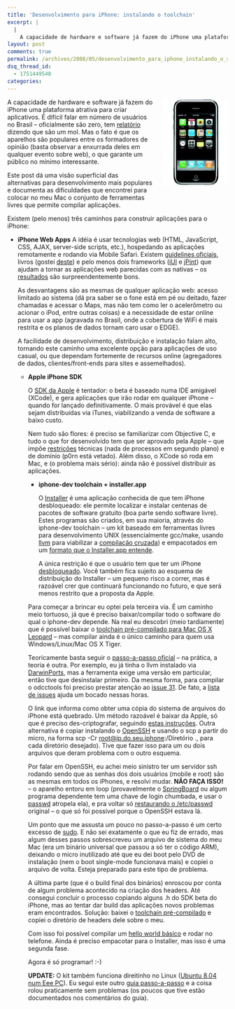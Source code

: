 ```yaml
---
title: 'Desenvolvimento para iPhone: instalando o toolchain'
excerpt: |
  |
    A capacidade de hardware e software já fazem do iPhone uma plataforma atrativa para criar aplicativos. É difícil falar em número de usuários no Brasil - oficialmente são zero, tem relatório dizendo que são um mol. Mas o fato é...
layout: post
comments: true
permalink: /archives/2008/05/desenvolvimento_para_iphone_instalando_o_sdk.html/
dsq_thread_id:
  - 1751449548
categories:
---
```

<span class="mt-enclosure mt-enclosure-image"><img alt="iphone" src="/archives/img/iphone_review%282%29.jpg" width="150" height="200" class="mt-image-right" style="float: right; margin: 0 0 20px 20px;" /></span>A capacidade de hardware e software já fazem do iPhone uma plataforma atrativa para criar aplicativos. É difícil falar em número de usuários no Brasil &#8211; oficialmente são zero, tem [relatório][1] dizendo que são um mol. Mas o fato é que os aparelhos são populares entre os formadores de opinião (basta observar a enxurrada deles em qualquer evento sobre web), o que garante um público no mínimo interessante.

Este post dá uma visão superficial das alternativas para desenvolvimento mais populares e documenta as dificuldades que encontrei para colocar no meu Mac o conjunto de ferramentas livres que permite compilar aplicações.

Existem (pelo menos) três caminhos para construir aplicações para o iPhone:

*   **iPhone Web Apps**
    A idéia é usar tecnologias web (HTML, JavaScript, CSS, AJAX, server-side scripts, etc.), hospedando as aplicações remotamente e rodando via Mobile Safari. Existem [guidelines oficiais][2], livros (gostei [deste][3]) e pelo menos dois frameworks ([iUI][4] e [jPint][5]) que ajudam a tornar as aplicações web parecidas com as nativas &#8211; os [resultados][6] são surpreendentemente bons.

    As desvantagens são as mesmas de qualquer aplicação web: acesso limitado ao sistema (dá pra saber se o fone está em pé ou deitado, fazer chamadas e acessar o Maps, mas não tem como ler o acelerômetro ou acionar o iPod, entre outras coisas) e a necessidade de estar online para usar a app (agravada no Brasil, onde a cobertura de WiFi é mais restrita e os planos de dados tornam caro usar o EDGE).

    A facilidade de desenvolvimento, distribuição e instalação falam alto, tornando este caminho uma excelente opção para aplicações de uso casual, ou que dependam fortemente de recursos online (agregadores de dados, clientes/front-ends para sites e assemelhados).</li>

    *   **Apple iPhone SDK**</p>
        O [SDK da Apple][7] é tentador: o beta é baseado numa IDE amigável (XCode), e gera aplicações que irão rodar em qualquer iPhone &#8211; quando for lançado definitivamente. O mais provável é que elas sejam distribuídas via iTunes, viabilizando a venda de software a baixo custo.

        Nem tudo são flores: é preciso se familiarizar com Objective C, e tudo o que for desenvolvido tem que ser aprovado pela Apple &#8211; que impõe [restrições][8] técnicas (nada de processos em segundo plano) e de domínio (p0rn está vetado). Além disso, o XCode só roda em Mac, e (o problema mais sério): ainda não é possível distribuir as aplicações.</li>

        *   **iphone-dev toolchain + installer.app**</p>
            O [Installer][9] é uma aplicação conhecida de que tem iPhone desbloqueado: ele permite localizar e instalar centenas de pacotes de software gratuito (boa parte sendo software livre). Estes programas são criados, em sua maioria, através do iphone-dev toolchain &#8211; um kit baseado em ferramentas livres para desenvolvimento UNIX (essencialmente gcc/make, usando [llvm][10] para viabilizar a [compilação cruzada][11]) e empacotados em um [formato que o Installer.app entende][12].

            A única restrição é que o usuário tem que ter um iPhone [desbloqueado][13]. Você também fica sujeito ao esquema de distribuição do Installer &#8211; um pequeno risco a correr, mas é razoável crer que continuará funcionando no futuro, e que será menos restrito que a proposta da Apple. </li> </ul>
            Para começar a brincar eu optei pela terceira via. É um caminho meio tortuoso, já que é preciso baixar/compilar todo o software do qual o iphone-dev depende. Na real eu descobri (meio tardiamente) que é possível baixar o [toolchain pré-compilado para Mac OS X Leopard][14] &#8211; mas compilar ainda é o único caminho para quem usa Windows/Linux/Mac OS X Tiger.

            Teoricamente basta seguir o [passo-a-passo oficial][15] &#8211; na prática, a teoria é outra. Por exemplo, eu já tinha o llvm instalado via [DarwinPorts][16], mas a ferramenta exige uma versão em particular, então tive que desinstalar primeiro. Da mesma forma, para compilar o odcctools foi preciso prestar atenção ao [issue 31][17]. De fato, a [lista de issues][18] ajuda um bocado nessas horas.

            O link que informa como obter uma cópia do sistema de arquivos do iPhone está quebrado. Um método razoável é baixar da Apple, só que é preciso des-criptografar, seguindo [estas instruções][19]. Outra alternativa é copiar instalando o [OpenSSH][20] e usando o scp a partir do micro, na forma <span class="dp-highlighter">scp -Cr root@ip.do.seu.iphone:/Diretório .</span>, para cada diretório desejado). Tive que fazer isso para um ou dois arquivos que deram problema com o outro esquema.

            Por falar em OpenSSH, eu achei meio sinistro ter um servidor ssh rodando sendo que as senhas dos dois usuários (mobile e root) são as mesmas em todos os iPhones, e resolvi mudar. **NÃO FAÇA ISSO!** &#8211; o aparelho entoru em loop (provavelmente o [SpringBoard][21] ou algum programa dependente tem uma chave de login chumbada, e usar o [passwd][22] atropela ela), e pra voltar só [restaurando o /etc/passwd][23] original &#8211; o que só foi possível porque o OpenSSH estava lá.

            Um ponto que me assusta um pouco no passo-a-passo é um certo excesso de [sudo][24]. E não sei exatamente o que eu fiz de errado, mas algum desses passos sobrescreveu um arquivo de sistema do meu Mac (era um binário universal que passou a só ter o código ARM), deixando o micro inutilizado até que eu dei boot pelo DVD de instalação (nem o boot single-mode funcionava mais) e copiei o arquivo de volta. Esteja preparado para este tipo de problema.

            A última parte (que é o build final dos binários) enroscou por conta de algum problema acontecido na criação dos headers. Até consegui concluir o processo copiando alguns .h do SDK beta do iPhone, mas ao tentar dar build das aplicações novos problemas eram encontrados. Solução: baixei o [toolchain pré-compilado][14] e copiei o diretório de headers dele sobre o meu.

            Com isso foi possível compilar um [hello world básico][25] e rodar no telefone. Ainda é preciso empacotar para o Installer, mas isso é uma segunda fase.

            Agora é só programar! :-)

            **UPDATE:** O kit também funciona direitinho no Linux ([Ubuntu 8.04 num Eee PC][26]). Eu segui este outro [guia passo-a-passo][27] e a coisa rolou praticamente sem problemas (os poucos que tive estão documentados nos comentários do guia).

 [1]: http://www.coxacreme.com.br/2008/03/11/iphone/
 [2]: http://developer.apple.com/webapps/
 [3]: http://www.amazon.com/Professional-iPhone-iPod-touch-Programming/dp/0470251557
 [4]: http://code.google.com/p/iui/
 [5]: http://www.journyx.com/jpint/
 [6]: http://iphoneappsmanager.com/
 [7]: http://developer.apple.com/iphone/
 [8]: http://www.techcrunch.com/2008/03/07/iphone-sdk-some-of-the-details-arent-great/
 [9]: http://www.appleiphoneschool.com/installerapp/
 [10]: http://llvm.org/
 [11]: http://en.wikipedia.org/wiki/Cross_compiler
 [12]: http://iphone.nullriver.com/beta/
 [13]: http://www.techradar.com/news/audio/portable-audio/jailbreak-the-iphone-hacking-story-153739
 [14]: http://www.zdziarski.com/iphone/
 [15]: http://code.google.com/p/iphone-dev/wiki/Building
 [16]: http://darwinports.com/
 [17]: http://code.google.com/p/iphone-dev/issues/detail?id=31
 [18]: http://code.google.com/p/iphone-dev/issues/list
 [19]: http://tungchingkai.blogspot.com/2008/01/decrypt-iphone-filesystem-firmware_28.html
 [20]: http://blog.psmxy.org/pkg-info/openssh/
 [21]: http://en.wikipedia.org/wiki/Springboard_%28iPhone%29
 [22]: http://pt.wikipedia.org/wiki/Passwd
 [23]: http://blog.matsimitsu.nl/english/183/howto-fix-the-edit-home-screen-loop-for-iphone
 [24]: http://pt.wikipedia.org/wiki/Sudo
 [25]: http://www.oreillynet.com/mac/blog/2007/08/a_simpler_hello_world_for_the.html
 [26]: /archives/2008/07/eee_pc_900_ubuntu.html
 [27]: http://jewclaw.net/2008/01/the-iphone-toolchain-for-linux/

